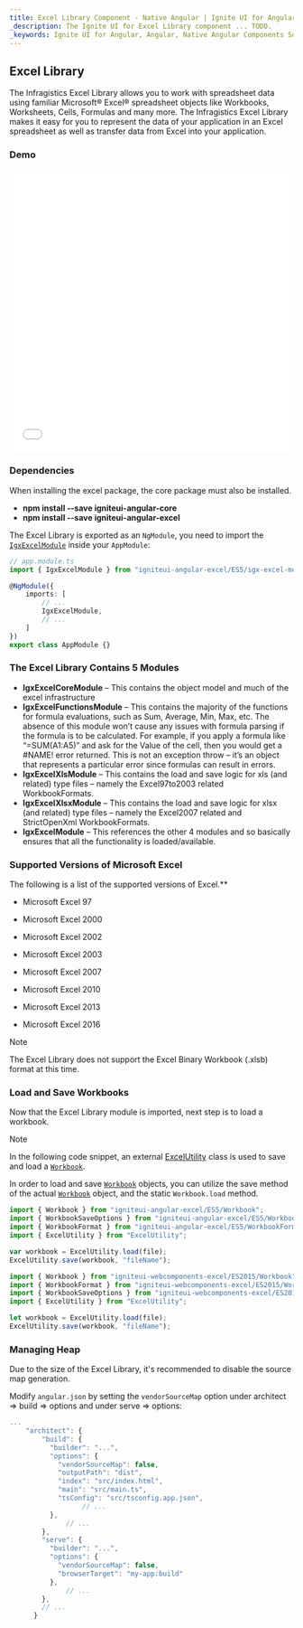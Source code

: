 ```yaml
---
title: Excel Library Component - Native Angular | Ignite UI for Angular
_description: The Ignite UI for Excel Library component ... TODO.
_keywords: Ignite UI for Angular, Angular, Native Angular Components Suite, Native Angular Controls, Native Angular Components, Native Angular Components Library, Angular Excel Library, Angular Excel Library Example, Angular Excel Library Component, Angular Excel Engine
---
```


## Excel Library

The Infragistics Excel Library allows you to work with spreadsheet data using familiar Microsoft® Excel® spreadsheet objects like Workbooks, Worksheets, Cells, Formulas and many more. The Infragistics Excel Library makes it easy for you to represent the data of your application in an Excel spreadsheet as well as transfer data from Excel into your application.

### Demo

<div class="sample-container loading" style="height: 500px">
    <iframe id="excel-library-overview-sample-iframe" src='{environment:dvDemosBaseUrl}/excel-library/operations-on-workbooks' width="100%" height="100%" seamless frameBorder="0" onload="onXPlatSampleIframeContentLoaded(this);"></iframe>
</div>

<div class="divider--half"></div>

### Dependencies

When installing the excel package, the core package must also be installed.

-   **npm install --save igniteui-angular-core**
-   **npm install --save igniteui-angular-excel**

The Excel Library is exported as an `NgModule`, you need to import the [`IgxExcelModule`](/products/ignite-ui-angular/api/docs/typescript/latest/classes/igxexcelmodule.html) inside your `AppModule`:

```ts
// app.module.ts
import { IgxExcelModule } from "igniteui-angular-excel/ES5/igx-excel-module";

@NgModule({
    imports: [
        // ...
        IgxExcelModule,
        // ...
    ]
})
export class AppModule {}
```

### The Excel Library Contains 5 Modules

-   **IgxExcelCoreModule** – This contains the object model and much of the excel infrastructure
-   **IgxExcelFunctionsModule** – This contains the majority of the functions for formula evaluations, such as Sum, Average, Min, Max, etc. The absence of this module won’t cause any issues with formula parsing if the formula is to be calculated. For example, if you apply a formula like “=SUM(A1:A5)” and ask for the Value of the cell, then you would get a #NAME! error returned. This is not an exception throw – it’s an object that represents a particular error since formulas can result in errors.
-   **IgxExcelXlsModule** – This contains the load and save logic for xls (and related) type files – namely the Excel97to2003 related WorkbookFormats.
-   **IgxExcelXlsxModule** – This contains the load and save logic for xlsx (and related) type files – namely the Excel2007 related and StrictOpenXml WorkbookFormats.
-   **IgxExcelModule** – This references the other 4 modules and so basically ensures that all the functionality is loaded/available.

### Supported Versions of Microsoft Excel

The following is a list of the supported versions of Excel.\*\*

-   Microsoft Excel 97

-   Microsoft Excel 2000

-   Microsoft Excel 2002

-   Microsoft Excel 2003

-   Microsoft Excel 2007

-   Microsoft Excel 2010

-   Microsoft Excel 2013

-   Microsoft Excel 2016

> [!NOTE]
> The Excel Library does not support the Excel Binary Workbook (.xlsb) format at this time.

### Load and Save Workbooks

Now that the Excel Library module is imported, next step is to load a workbook.

> [!NOTE]
>
> In the following code snippet, an external [ExcelUtility](excel_utility.md) class is used to save and load a [`Workbook`](/products/ignite-ui-angular/api/docs/typescript/latest/classes/workbook.html).

In order to load and save [`Workbook`](/products/ignite-ui-angular/api/docs/typescript/latest/classes/workbook.html) objects, you can utilize the save method of the actual [`Workbook`](/products/ignite-ui-angular/api/docs/typescript/latest/classes/workbook.html) object, and the static `Workbook.load` method.

```ts
import { Workbook } from "igniteui-angular-excel/ES5/Workbook";
import { WorkbookSaveOptions } from "igniteui-angular-excel/ES5/WorkbookSaveOptions";
import { WorkbookFormat } from "igniteui-angular-excel/ES5/WorkbookFormat";
import { ExcelUtility } from "ExcelUtility";

var workbook = ExcelUtility.load(file);
ExcelUtility.save(workbook, "fileName");
```

```ts
import { Workbook } from "igniteui-webcomponents-excel/ES2015/Workbook";
import { WorkbookFormat } from "igniteui-webcomponents-excel/ES2015/WorkbookFormat";
import { WorkbookSaveOptions } from "igniteui-webcomponents-excel/ES2015/WorkbookSaveOptions";
import { ExcelUtility } from "ExcelUtility";

let workbook = ExcelUtility.load(file);
ExcelUtility.save(workbook, "fileName");
```

<div class="divider--half"></div>

### Managing Heap

Due to the size of the Excel Library, it's recommended to disable the source map generation.

Modify `angular.json` by setting the `vendorSourceMap` option under architect => build => options and under serve => options:

```ts
...
    "architect": {
        "build": {
          "builder": "...",
          "options": {
            "vendorSourceMap": false,
            "outputPath": "dist",
            "index": "src/index.html",
            "main": "src/main.ts",
            "tsConfig": "src/tsconfig.app.json",
                  // ...
          },
              // ...
        },
        "serve": {
          "builder": "...",
          "options": {
            "vendorSourceMap": false,
            "browserTarget": "my-app:build"
          },
              // ...
        },
        // ...
      }
```

<!-- -->

